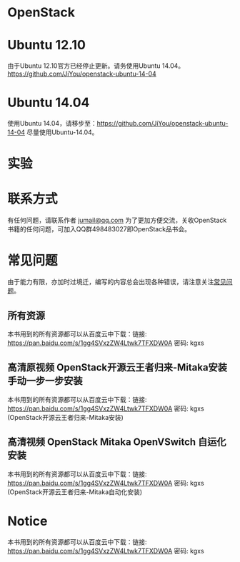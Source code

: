 OpenStack
=========

# Ubuntu 12.10

由于Ubuntu 12.10官方已经停止更新。请务使用Ubuntu 14.04。https://github.com/JiYou/openstack-ubuntu-14-04

# Ubuntu 14.04
使用Ubuntu 14.04，请移步至：https://github.com/JiYou/openstack-ubuntu-14-04
尽量使用Ubuntu-14.04。


# 实验

# 联系方式
有任何问题，请联系作者 jumail@qq.com
为了更加方便交流，关收OpenStack书籍的任何问题，可加入QQ群498483027即OpenStack品书会。

# 常见问题

由于能力有限，亦加时过境迁，编写的内容总会出现各种错误，请注意关注[常见问题](https://github.com/JiYou/openstack/blob/master/qa.md)。

## 所有资源

本书用到的所有资源都可以从百度云中下载：链接: https://pan.baidu.com/s/1gg4SVxzZW4Ltwk7TFXDW0A 密码: kgxs


## 高清原视频 OpenStack开源云王者归来-Mitaka安装 手动一步一步安装

本书用到的所有资源都可以从百度云中下载：链接: https://pan.baidu.com/s/1gg4SVxzZW4Ltwk7TFXDW0A 密码: kgxs (OpenStack开源云王者归来-Mitaka安装)

## 高清视频 OpenStack Mitaka OpenVSwitch 自运化安装


本书用到的所有资源都可以从百度云中下载：链接: https://pan.baidu.com/s/1gg4SVxzZW4Ltwk7TFXDW0A 密码: kgxs (OpenStack开源云王者归来-Mitaka自动化安装)

# Notice

本书用到的所有资源都可以从百度云中下载：链接: https://pan.baidu.com/s/1gg4SVxzZW4Ltwk7TFXDW0A 密码: kgxs
